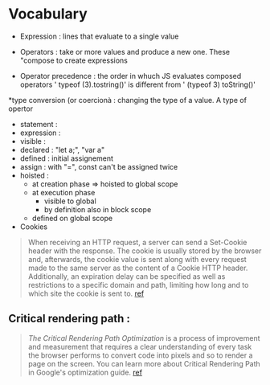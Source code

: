 # Vocabulary

* Expression 
: lines that evaluate to a single value

* Operators 
: take  or more values and produce a new one. These "compose to create expressions

* Operator precedence 
: the order in whuch JS evaluates composed operators 
' typeof (3).tostring()'
is different from
' (typeof 3) toString()'

*type conversion (or coercionà : changing the type of a value. A type of opertor

* statement : 
* expression :
* visible :
* declared : "let a;", "var a"
* defined : initial assignement
* assign : with "=", const can't be assigned twice
* hoisted : 
  * at creation phase => hoisted to global scope
  * at execution phase
    * visible to global
    * by definition also in block scope
  * defined on global scope
* Cookies

>When receiving an HTTP request, a server can send a Set-Cookie header with the response. The cookie is usually stored by the browser and, afterwards, the cookie value is sent along with every request made to the same server as the content of a Cookie HTTP header. Additionally, an expiration delay can be specified as well as restrictions to a specific domain and path, limiting how long and to which site the cookie is sent to.
[ref](https://stackoverflow.com/questions/44044956/how-does-browser-page-lifecycle-sequence-work)


## Critical rendering path : 

> _The Critical Rendering Path Optimization_ is a process of improvement and measurement that requires a clear understanding of every task the browser performs to convert code into pixels and so to render a page on the screen. You can learn more about Critical Rendering Path in Google's optimization guide.
[ref](https://stackoverflow.com/questions/44044956/how-does-browser-page-lifecycle-sequence-work)
